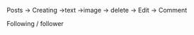 Posts
    -> Creating
        ->text
        ->image
    -> delete
    -> Edit
    -> Comment
    
Following / follower